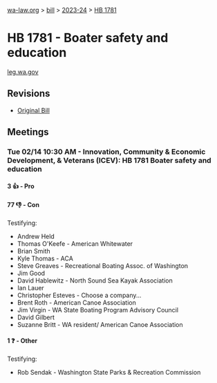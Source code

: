 [wa-law.org](/) > [bill](/bill/) > [2023-24](/bill/2023-24/) > [HB 1781](/bill/2023-24/hb/1781/)

# HB 1781 - Boater safety and education
[leg.wa.gov](https://app.leg.wa.gov/billsummary?BillNumber=1781&Year=2023&Initiative=false)

## Revisions
* [Original Bill](1/)

## Meetings
### Tue 02/14 10:30 AM - Innovation, Community & Economic Development, & Veterans (ICEV): HB 1781 Boater safety and education
#### 3 👍 - Pro

#### 77 👎 - Con
Testifying:
* Andrew Held
* Thomas O'Keefe - American Whitewater
* Brian Smith
* Kyle Thomas - ACA
* Steve Greaves - Recreational Boating Assoc. of Washington
* Jim Good
* David Hablewitz - North Sound Sea Kayak Association
* Ian Lauer
* Christopher Esteves - Choose a company...
* Brent Roth - American Canoe Association
* Jim Virgin - WA State Boating Program Advisory Council
* David Gilbert
* Suzanne Britt - WA resident/ American Canoe Association

#### 1 ❓ - Other
Testifying:
* Rob Sendak - Washington State Parks & Recreation Commission
